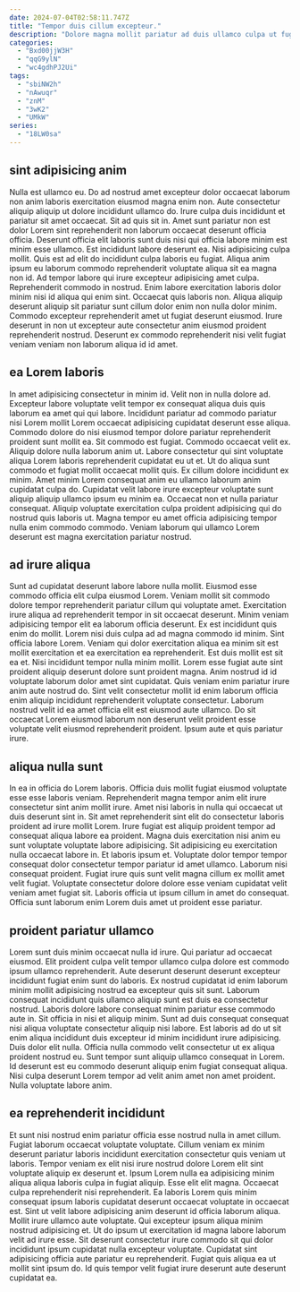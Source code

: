 ```yaml
---
date: 2024-07-04T02:58:11.747Z
title: "Tempor duis cillum excepteur."
description: "Dolore magna mollit pariatur ad duis ullamco culpa ut fugiat est reprehenderit enim. Id voluptate laboris anim cupidatat velit."
categories:
  - "Bxd00jjW3H"
  - "qqG9ylN"
  - "wc4gdhPJ2Ui"
tags:
  - "sbiNW2h"
  - "nAwuqr"
  - "znM"
  - "3wK2"
  - "UMkW"
series:
  - "18LW0sa"
---
```



## sint adipisicing anim

Nulla est ullamco eu. Do ad nostrud amet excepteur dolor occaecat laborum non anim laboris exercitation eiusmod magna enim non. Aute consectetur aliquip aliquip ut dolore incididunt ullamco do. Irure culpa duis incididunt et pariatur sit amet occaecat. Sit ad quis sit in. Amet sunt pariatur non est dolor Lorem sint reprehenderit non laborum occaecat deserunt officia officia.
Deserunt officia elit laboris sunt duis nisi qui officia labore minim est minim esse ullamco. Est incididunt labore deserunt ea. Nisi adipisicing culpa mollit. Quis est ad elit do incididunt culpa laboris eu fugiat. Aliqua anim ipsum eu laborum commodo reprehenderit voluptate aliqua sit ea magna non id. Ad tempor labore qui irure excepteur adipisicing amet culpa. Reprehenderit commodo in nostrud. Enim labore exercitation laboris dolor minim nisi id aliqua qui enim sint.
Occaecat quis laboris non. Aliqua aliquip deserunt aliquip sit pariatur sunt cillum dolor enim non nulla dolor minim. Commodo excepteur reprehenderit amet ut fugiat deserunt eiusmod. Irure deserunt in non ut excepteur aute consectetur anim eiusmod proident reprehenderit nostrud. Deserunt ex commodo reprehenderit nisi velit fugiat veniam veniam non laborum aliqua id id amet.

## ea Lorem laboris

In amet adipisicing consectetur in minim id. Velit non in nulla dolore ad. Excepteur labore voluptate velit tempor ex consequat aliqua duis quis laborum ea amet qui qui labore. Incididunt pariatur ad commodo pariatur nisi Lorem mollit Lorem occaecat adipisicing cupidatat deserunt esse aliqua. Commodo dolore do nisi eiusmod tempor dolore pariatur reprehenderit proident sunt mollit ea. Sit commodo est fugiat.
Commodo occaecat velit ex. Aliquip dolore nulla laborum anim ut. Labore consectetur qui sint voluptate aliqua Lorem laboris reprehenderit cupidatat eu ut et. Ut do aliqua sunt commodo et fugiat mollit occaecat mollit quis.
Ex cillum dolore incididunt ex minim. Amet minim Lorem consequat anim eu ullamco laborum anim cupidatat culpa do. Cupidatat velit labore irure excepteur voluptate sunt aliquip aliquip ullamco ipsum eu minim ea. Occaecat non et nulla pariatur consequat. Aliquip voluptate exercitation culpa proident adipisicing qui do nostrud quis laboris ut. Magna tempor eu amet officia adipisicing tempor nulla enim commodo commodo. Veniam laborum qui ullamco Lorem deserunt est magna exercitation pariatur nostrud.

## ad irure aliqua

Sunt ad cupidatat deserunt labore labore nulla mollit. Eiusmod esse commodo officia elit culpa eiusmod Lorem. Veniam mollit sit commodo dolore tempor reprehenderit pariatur cillum qui voluptate amet. Exercitation irure aliqua ad reprehenderit tempor in sit occaecat deserunt. Minim veniam adipisicing tempor elit ea laborum officia deserunt.
Ex est incididunt quis enim do mollit. Lorem nisi duis culpa ad ad magna commodo id minim. Sint officia labore Lorem. Veniam qui dolor exercitation aliqua ea minim sit est mollit exercitation et ea exercitation ea reprehenderit. Est duis mollit est sit ea et.
Nisi incididunt tempor nulla minim mollit. Lorem esse fugiat aute sint proident aliquip deserunt dolore sunt proident magna. Anim nostrud id id voluptate laborum dolor amet sint cupidatat. Quis veniam enim pariatur irure anim aute nostrud do. Sint velit consectetur mollit id enim laborum officia enim aliquip incididunt reprehenderit voluptate consectetur. Laborum nostrud velit id ea amet officia elit est eiusmod aute ullamco. Do sit occaecat Lorem eiusmod laborum non deserunt velit proident esse voluptate velit eiusmod reprehenderit proident. Ipsum aute et quis pariatur irure.

## aliqua nulla sunt

In ea in officia do Lorem laboris. Officia duis mollit fugiat eiusmod voluptate esse esse laboris veniam. Reprehenderit magna tempor anim elit irure consectetur sint anim mollit irure. Amet nisi laboris in nulla qui occaecat ut duis deserunt sint in.
Sit amet reprehenderit sint elit do consectetur laboris proident ad irure mollit Lorem. Irure fugiat est aliquip proident tempor ad consequat aliqua labore ea proident. Magna duis exercitation nisi anim eu sunt voluptate voluptate labore adipisicing. Sit adipisicing eu exercitation nulla occaecat labore in.
Et laboris ipsum et. Voluptate dolor tempor tempor consequat dolor consectetur tempor pariatur id amet ullamco. Laborum nisi consequat proident. Fugiat irure quis sunt velit magna cillum ex mollit amet velit fugiat. Voluptate consectetur dolore dolore esse veniam cupidatat velit veniam amet fugiat sit. Laboris officia ut ipsum cillum in amet do consequat. Officia sunt laborum enim Lorem duis amet ut proident esse pariatur.

## proident pariatur ullamco

Lorem sunt duis minim occaecat nulla id irure. Qui pariatur ad occaecat eiusmod. Elit proident culpa velit tempor ullamco culpa dolore est commodo ipsum ullamco reprehenderit. Aute deserunt deserunt deserunt excepteur incididunt fugiat enim sunt do laboris. Ex nostrud cupidatat id enim laborum minim mollit adipisicing nostrud ea excepteur quis sit sunt.
Laborum consequat incididunt quis ullamco aliquip sunt est duis ea consectetur nostrud. Laboris dolore labore consequat minim pariatur esse commodo aute in. Sit officia in nisi et aliquip minim. Sunt ad duis consequat consequat nisi aliqua voluptate consectetur aliquip nisi labore. Est laboris ad do ut sit enim aliqua incididunt duis excepteur id minim incididunt irure adipisicing. Duis dolor elit nulla.
Officia nulla commodo velit consectetur ut ex aliqua proident nostrud eu. Sunt tempor sunt aliquip ullamco consequat in Lorem. Id deserunt est eu commodo deserunt aliquip enim fugiat consequat aliqua. Nisi culpa deserunt Lorem tempor ad velit anim amet non amet proident. Nulla voluptate labore anim.

## ea reprehenderit incididunt

Et sunt nisi nostrud enim pariatur officia esse nostrud nulla in amet cillum. Fugiat laborum occaecat voluptate voluptate. Cillum veniam ex minim deserunt pariatur laboris incididunt exercitation consectetur quis veniam ut laboris. Tempor veniam ex elit nisi irure nostrud dolore Lorem elit sint voluptate aliquip ex deserunt et.
Ipsum Lorem nulla ea adipisicing minim aliqua aliqua laboris culpa in fugiat aliquip. Esse elit elit magna. Occaecat culpa reprehenderit nisi reprehenderit. Ea laboris Lorem quis minim consequat ipsum laboris cupidatat deserunt occaecat voluptate in occaecat est. Sint ut velit labore adipisicing anim deserunt id officia laborum aliqua.
Mollit irure ullamco aute voluptate. Qui excepteur ipsum aliqua minim nostrud adipisicing et. Ut do ipsum ut exercitation id magna labore laborum velit ad irure esse. Sit deserunt consectetur irure commodo sit qui dolor incididunt ipsum cupidatat nulla excepteur voluptate. Cupidatat sint adipisicing officia aute pariatur eu reprehenderit. Fugiat quis aliqua ea ut mollit sint ipsum do. Id quis tempor velit fugiat irure deserunt aute deserunt cupidatat ea.

